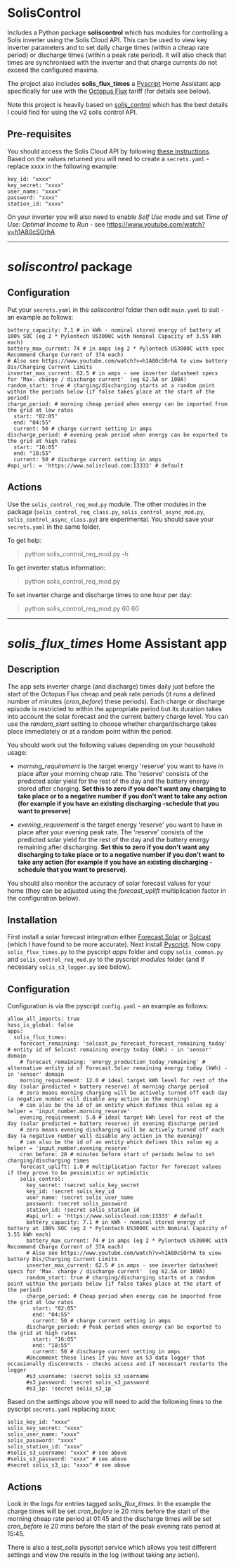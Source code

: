 # SolisControl

Includes a Python package **soliscontrol** which has modules for controlling a Solis inverter using the Solis Cloud API. 
This can be used to view key inverter parameters and to 
set daily charge times (within a cheap rate period) or discharge times (within a peak rate period). It will also
check that times are synchronised with the inverter and that charge currents do not exceed the configured maxima.

The project also includes **solis_flux_times** a [Pyscript](https://hacs-pyscript.readthedocs.io/en/latest/) Home Assistant app specifically for use 
with the [Octopus Flux](https://octopus.energy/smart/flux/) tariff (for details see below).

Note this project is heavily based on [solis_control](https://github.com/stevegal/solis_control) which
has the best details I could find for using the v2 solis control API. 

## Pre-requisites

You should access the Solis Cloud API by following [these 
instructions](https://solis-service.solisinverters.com/en/support/solutions/articles/44002212561-request-api-access-soliscloud).
Based on the values returned you will need to create a `secrets.yaml` - replace xxxx in the following example:
```
key_id: "xxxx"
key_secret: "xxxx"
user_name: "xxxx"
password: "xxxx"
station_id: "xxxx"
```

On your inverter you will also need to enable _Self Use_ mode and 
set _Time of Use: Optimal Income_ to _Run_ - see <https://www.youtube.com/watch?v=h1A80cSOrhA>

----------

# _soliscontrol_ package 

## Configuration

Put your `secrets.yaml` in the _soliscontrol_ folder then edit `main.yaml` to suit - an example as follows:

```
battery_capacity: 7.1 # in kWh - nominal stored energy of battery at 100% SOC (eg 2 * Pylontech US3000C with Nominal Capacity of 3.55 kWh each)
battery_max_current: 74 # in amps (eg 2 * Pylontech US3000C with spec Recommend Charge Current of 37A each)
# Also see https://www.youtube.com/watch?v=h1A80cSOrhA to view battery Dis/Charging Current Limits
inverter_max_current: 62.5 # in amps - see inverter datasheet specs for 'Max. charge / discharge current'  (eg 62.5A or 100A)
random_start: true # charging/discharging starts at a random point within the periods below (if false takes place at the start of the period)
charge_period: # morning cheap period when energy can be imported from the grid at low rates
  start: "02:05"
  end: "04:55" 
  current: 50 # charge current setting in amps
discharge_period: # evening peak period when energy can be exported to the grid at high rates
  start: "16:05"
  end: "18:55"
  current: 50 # discharge current setting in amps
#api_url: = 'https://www.soliscloud.com:13333' # default
```

## Actions
Use the `solis_control_req_mod.py` module. The other modules in the package 
(`solis_control_req_class.py`, `solis_control_async_mod.py`, `solis_control_async_class.py`) 
are experimental. You should save your `secrets.yaml` in the same folder.

To get help:

> python solis_control_req_mod.py -h

To get inverter status information:

> python solis_control_req_mod.py

To set inverter charge and discharge times to one hour per day:

> python solis_control_req_mod.py 60 60

----------

# _solis_flux_times_ Home Assistant app 

## Description

The app sets inverter charge (and discharge) times daily just before the start of the Octopus Flux 
cheap and peak rate periods (it runs a defined number of 
minutes (_cron_before_) these periods). 
Each charge or discharge episode is restricted to within the appropriate period
but its duration takes into account the solar forecast and the 
current battery charge level. You can use the _random_start_ setting to choose whether
charge/discharge takes place immediately or at a random point within the period.

You should work out the following values depending on your household usage:

* _morning_requirement_ 
is the target energy 'reserve' you want to
have in place after your morning cheap rate. The 'reserve' consists of the predicted solar yield for 
the rest of the day and the battery energy stored after charging. **Set this to zero if you don't want any charging
to take place or to a negative number if you don't want to take any action (for example if you have an existing discharging 
-schedule that you want to preserve)**

* _evening_requirement_ 
is the target energy 'reserve' you want to
have in place after your evening peak rate. The 'reserve' consists of the predicted solar yield for the rest
of the day and the battery energy remaining after discharging. **Set this to zero if you don't want any discharging
to take place or to a negative number if you don't want to take any action (for example if you have an existing discharging 
-schedule that you want to preserve)**.

You should also monitor the accuracy of solar forecast values for your home (they can be adjusted using the
 _forecast_uplift_ multiplication factor in the configuration below).

## Installation
First install a solar forecast integration either [Forecast.Solar](https://www.home-assistant.io/integrations/forecast_solar/) or
[Solcast](https://github.com/tabascoz/ha-solcast-solar) (which I have found to be more accurate).
Next install [Pyscript](https://hacs-pyscript.readthedocs.io/en/latest/). Now copy `solis_flux_times.py` to the pyscript _apps_ folder
and copy `solis_common.py` and `solis_control_req_mod.py` to the pyscript _modules_ folder (and if necessary `solis_s3_logger.py` see below). 

## Configuration
Configuration is via the pyscript `config.yaml` - an example as follows:
```
allow_all_imports: true
hass_is_global: false
apps:
  solis_flux_times:
    forecast_remaining: 'solcast_pv_forecast_forecast_remaining_today' # entity id of Solcast remaining energy today (kWh) - in 'sensor' domain
    # forecast_remaining: 'energy_production_today_remaining' #  alternative entity id of Forecast.Solar remaining energy today (kWh) - in 'sensor' domain
    morning_requirement: 12.0 # ideal target kWh level for rest of the day (solar predicted + battery reserve) at morning charge period
    # zero means morning charging will be actively turned off each day (a negative number will disable any action in the morning)
    # can also be the id of an entity which defines this value eg a helper = 'input_number.morning_reserve'
    evening_requirement: 5.0 # ideal target kWh level for rest of the day (solar predicted + battery reserve) at evening discharge period
    # zero means evening discharging will be actively turned off each day (a negative number will disable any action in the evening)
    # can also be the id of an entity which defines this value eg a helper = 'input_number.evening_reserve'
    cron_before: 20 # minutes before start of periods below to set charging/discharging times
    forecast_uplift: 1.0 # multiplication factor for forecast values if they prove to be pessimistic or optimistic
    solis_control:
      key_secret: !secret solis_key_secret
      key_id: !secret solis_key_id
      user_name: !secret solis_user_name
      password: !secret solis_password
      station_id: !secret solis_station_id
      #api_url: = 'https://www.soliscloud.com:13333' # default
      battery_capacity: 7.1 # in kWh - nominal stored energy of battery at 100% SOC (eg 2 * Pylontech US3000C with Nominal Capacity of 3.55 kWh each)
      battery_max_current: 74 # in amps (eg 2 * Pylontech US3000C with Recommend Charge Current of 37A each)
      # Also see https://www.youtube.com/watch?v=h1A80cSOrhA to view battery Dis/Charging Current Limits
      inverter_max_current: 62.5 # in amps - see inverter datasheet specs for 'Max. charge / discharge current'  (eg 62.5A or 100A)
      random_start: true # charging/discharging starts at a random point within the periods below (if false takes place at the start of the period)
      charge_period: # Cheap period when energy can be imported from the grid at low rates
        start: "02:05"
        end: "04:55" 
        current: 50 # charge current setting in amps
      discharge_period: # Peak period when energy can be exported to the grid at high rates
        start: "16:05"
        end: "18:55"
        current: 50 # discharge current setting in amps
      #Uncomment these lines if you have an S3 data logger that occasionally disconnects - checks access and if necessart restarts the logger
      #s3_username: !secret solis_s3_username
      #s3_password: !secret solis_s3_password
      #s3_ip: !secret solis_s3_ip
```
Based on the settings above you will need to add the following lines to the pyscript `secrets.yaml` replacing xxxx:
```
solis_key_id: "xxxx"
solis_key_secret: "xxxx"
solis_user_name: "xxxx"
solis_password: "xxxx"
solis_station_id: "xxxx"
#solis_s3_username: "xxxx" # see above
#solis_s3_password: "xxxx" # see above
#secret solis_s3_ip: "xxxx" # see above
```

## Actions

Look in the logs for entries tagged _solis_flux_times_. In the example the charge times
will be set _cron_before_ ie 20 mins before the start of the morning cheap rate period at 01:45 and the discharge times
will be set _cron_before_ ie 20 mins before the start of the peak evening rate period at 15:45.

There is also a _test_solis_ pyscript service which allows you test different 
settings and view the results in the log (without taking any action).